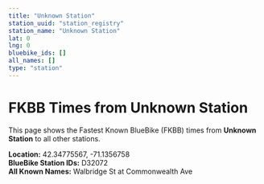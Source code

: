 ```yaml
---
title: "Unknown Station"
station_uuid: "station_registry"
station_name: "Unknown Station"
lat: 0
lng: 0
bluebike_ids: []
all_names: []
type: "station"
---
```


# FKBB Times from Unknown Station

This page shows the Fastest Known BlueBike (FKBB) times from **Unknown Station** to all other stations.

**Location:** 42.34775567, -71.1356758  
**BlueBike Station IDs:** D32072  
**All Known Names:** Walbridge St at Commonwealth Ave

